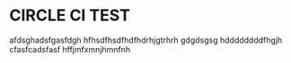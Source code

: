 # CIRCLE CI TEST
afdsghadsfgasfdgh
hfhsdfhsdfhdfhdrhjgtrhrh
gdgdsgsg
hddddddddfhgjh
cfasfcadsfasf
hffjmfxmnjhmnfnh
